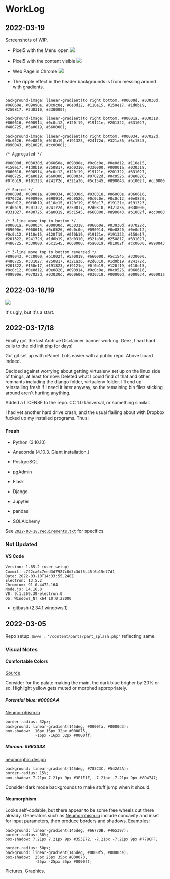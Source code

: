 # WorkLog

## 2022-03-19

Screenshots of WIP.

- Pixel5 with the Menu open
![](meta_images\20220319-pixel5_menu_open.png)


- Pixel5 with the content visible
![](meta_images\20220319-pixel_5_article_screen.png)

- Web Page in Chrome
![](meta_images\20220319-web_article_page.png)

- The ripple effect in the header backgrounds is from messing around with gradients.
```

background-image: linear-gradient(to right bottom, #00000d, #03030d, #06060e, #09090e, #0c0c0e, #0e0d12, #110e15, #150e17, #1d0b19, #250817, #2d0310, #330000);

background-image: linear-gradient(to right bottom, #00001a, #030318, #060616, #090914, #0c0c12, #120f19, #19121e, #201322, #331027, #480725, #5a0019, #660000);

background-image: linear-gradient(to right bottom, #000034, #07022d, #0c0526, #0e0820, #0f0b19, #191323, #24172d, #321a36, #5c1545, #890043, #b1002f, #cc0000);

/* Aggregated */

#00000d, #03030d, #06060e, #09090e, #0c0c0e, #0e0d12, #110e15, #150e17, #1d0b19, #250817, #2d0310, #330000, #00001a, #030318, #060616, #090914, #0c0c12, #120f19, #19121e, #201322, #331027, #480725, #5a0019, #660000, #000034, #07022d, #0c0526, #0e0820, #0f0b19, #191323, #24172d, #321a36, #5c1545, #890043, #b1002f, #cc0000

/* Sorted */
#00000d, #00001a, #000034, #03030d, #030318, #06060e, #060616, #07022d, #09090e, #090914, #0c0526, #0c0c0e, #0c0c12, #0e0820, #0e0d12, #0f0b19, #110e15, #120f19, #150e17, #19121e, #191323, #1d0b19, #201322, #24172d, #250817, #2d0310, #321a36, #330000, #331027, #480725, #5a0019, #5c1545, #660000, #890043, #b1002f, #cc0000

/* 3-line move top to bottom */
#00001a, #000034, #00000d, #030318, #06060e, #03030d, #07022d, #09090e, #060616, #0c0526, #0c0c0e, #090914, #0e0820, #0e0d12, #0c0c12, #110e15, #120f19, #0f0b19, #19121e, #191323, #150e17, #201322, #24172d, #1d0b19, #2d0310, #321a36, #250817, #331027, #480725, #330000, #5c1545, #660000, #5a0019, #b1002f, #cc0000, #890043

/* 3-line move top to bottom reversed */
#890043, #cc0000, #b1002f, #5a0019, #660000, #5c1545, #330000, #480725, #331027, #250817, #321a36, #2d0310, #1d0b19, #24172d, #201322, #150e17, #191323, #19121e, #0f0b19, #120f19, #110e15, #0c0c12, #0e0d12, #0e0820, #090914, #0c0c0e, #0c0526, #060616, #09090e, #07022d, #03030d, #06060e, #030318, #00000d, #000034, #00001a
```

## 2022-03-18/19

![](meta_images/20220319-proto_schreenshot.jpg)

It's ugly, but it's a start.

## 2022-03-17/18

Finally got the last Archive Disclaimer banner working. Geez, I had hard calls to the old init.php for days!

Got git set up with cPanel. Lots easier with a public repo. Above board indeed.

Decided against worrying about getting virtualenv set up on the linux side of things, at least for now. Deleted what I could find of that and other remnants including the django folder, virtualenv folder. I'll end up reinstalling fresh if I need it later anyway, so the remaining bin files sticking around aren't hurting anything.

Added a LICENSE to the repo. CC 1.0 Universal, or something similar.

I had yet another hard drive crash, and the usual flailing about with Dropbox fucked up my installed programs. Thus:

### Fresh

- Python (3.10.10)

- Anaconda (4.10.3. Giant installation.)

- PostgreSQL

- pgAdmin

- Flask

- Django

- Jupyter

- pandas

- SQLAlchemy

See [`2022-03-18.requirements.txt`](2022-03-18.requirements.txt) for specifics.

### Not Updated

#### VS Code
```
Version: 1.65.2 (user setup)
Commit: c722ca6c7eed3d7987c0d5c3df5c45f6b15e77d1
Date: 2022-03-10T14:33:55.248Z
Electron: 13.5.2
Chromium: 91.0.4472.164
Node.js: 14.16.0
V8: 9.1.269.39-electron.0
OS: Windows_NT x64 10.0.22000
```

- gitbash (2.34.1.windows.1)

## 2022-03-05

Repo setup. `$www . "/content/parts/part_splash.php"` reflecting same.

### Visual Notes

#### Comfortable Colors

[Source](https://www.nexcess.net/blog/web-design-trends/)

Consider for the palate making the main, the dark blue brigher by 20% or so. Highlight yellow gets muted or morphed appropriately.

##### Potential blue: #0000AA

[Neumorphism.io](https://neumorphism.io/#0000AA)

```
border-radius: 32px;
background: linear-gradient(145deg, #0000fa, #0000d3);
box-shadow:  16px 16px 32px #000075,
             -16px -16px 32px #0000ff;
```

##### Maroon: #663333

[neumorphic.design](https://neumorphic.design/)

```
background: linear-gradient(145deg, #783C3C, #542A2A);
border-radius: 15%;
box-shadow: 7.21px 7.21px 9px #3F1F1F, -7.21px -7.21px 9px #8D4747;
```
Consider dark mode backgrounds to make stuff jump when it should.

#### Neumorphism

Looks self-codable, but there appear to be some free wheels out there already. Generators such as [Neumorphism.io](https://neumorphic.design/) include concavity and inset for input parameters, then produce borders and shadows. Examples:

```
background: linear-gradient(145deg, #6677DB, #465397);
border-radius: 36%;
box-shadow: 7.21px 7.21px 9px #353E72, -7.21px -7.21px 9px #778CFF;
```

```
border-radius: 50px;
background: linear-gradient(145deg, #0000f5, #0000ce);
box-shadow:  25px 25px 35px #000073,
             -25px -25px 35px #0000ff;
```


Pictures. Graphics.